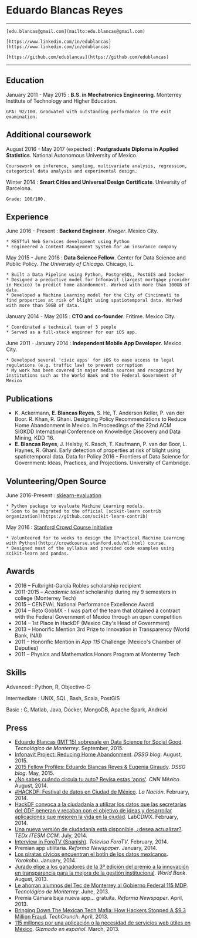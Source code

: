 
Eduardo Blancas Reyes
=====================

------------------------------------------------------------------------------
    [edu.blancas@gmail.com](mailto:edu.blancas@gmail.com)

    [https://www.linkedin.com/in/edublancas](https://www.linkedin.com/in/edublancas)

    [https://github.com/edublancas](https://github.com/edublancas)
------------------------------------------------------------------------------

Education
---------

January 2011 - May 2015
:   **B.S. in Mechatronics Engineering**. Monterrey Institute of Technology and Higher Education.

    GPA: 92/100. Graduated with outstanding performance in the exit examination.

Additional coursework
---------------------

August 2016 - May 2017 (expected)
:   **Postgraduate Diploma in Applied Statistics**. National Autonomous University of Mexico.

    Coursework on inference, sampling, multivariate analysis, regression, categorical data analysis and experimental design. 

Winter 2014
:   **Smart Cities and Universal Design Certificate**. University of Barcelona.

    Grade: 100/100.

Experience
----------

June 2016 - Present
:   **Backend Engineer**. *Krieger*. Mexico City.

    * RESTful Web Services development using Python
    * Engineered a Content Management System for an insurance company

May 2015 - June 2016
:   **Data Science Fellow**. Center for Data Science and Public Policy. *The University of Chicago.* Chicago, IL.

    * Built a Data Pipeline using Python, PostgreSQL, PostGIS and Docker
    * Designed a predictive model for Infonavit (largest mortgage provider in Mexico) to predict home abandonment. Worked with more than 100GB of data.
    * Developed a Machine Learning model for the City of Cincinnati to find properties at risk of blight using spatiotemporal data. Worked with more than 50GB of data.



January 2014 - May 2015
:   **CTO and co-founder**. Fritime. Mexico City.

    * Coordinated a technical team of 3 people
    * Served as a full-stack enginner for our iOS app.

June 2011 - January 2014
:   **Independent Mobile App Developer**. Mexico City.

    * Developed several 'civic apps' for iOS to ease access to legal regulations (e.g. traffic law) to prevent corruption
    * My work has been covered in major media sources and recognized by institutions such as the World Bank and the Federal Government of Mexico

## Publications

-   K. Ackermann, **E. Blancas Reyes**, S. He, T. Anderson Keller, P. van der Boor. R. Khan, R. Ghani. Designing Policy Recommendations to Reduce Home Abandonment in Mexico. In Proceedings of the 22nd ACM SIGKDD International Conference on Knowledge Discovery and Data Mining, KDD ’16.
-   **E. Blancas Reyes**, J. Helsby, K. Rasch, T. Kaufmann, P. van der Boor, L. Haynes, R. Ghani. Early detection of properties at risk of blight using spatiotemporal data. Data for Policy 2016 - Frontiers of Data Science for Government: Ideas, Practices, and Projections. University of Cambridge.

## Volunteering/Open Source

June 2016-Present
:   [sklearn-evaluation](https://github.com/edublancas/sklearn-evaluation)

    * Python package to evaluate Machine Learning models.
    * Soon to be migrated to the official [scikit-learn contrib organization](https://github.com/scikit-learn-contrib)

May 2016 
:   [Stanford Crowd Course Initiative](http://crowdcourse.stanford.edu/)

    * Volunteered for to weeks to design the [Practical Machine Learning with Python](http://crowdcourse.stanford.edu/ml.html) course.
    * Designed most of the syllabus and provided code examples using scikit-learn and pandas.

## Awards

-   2016 – Fulbright-García Robles scholarship recipient
-   2011-2015 – *Academic talent* scholarship during my 9 semesters in college (Monterrey Tech)
-   2015 – CENEVAL National Performance Excellence Award
-   2014 – Reto GobMX - I was part of the team that obtained a contract with the Federal Government of Mexico through an open competition
-   2014 – 1st Place in HackDF (Mexico City's Head of Government)
-   2013 – Honorific Mention 3rd Prize to Innovation in Transparency (World Bank, INAI)
-   2011 – Honorific Mention in *App 115* Challenge (Mexico's Chamber of Deputies)
-   2011 – Physics and Mathematics Honors Program at Monterrey Tech



Skills
----------------------------------------

Advanced
:   Python, R, Objective-C

Intermediate
:   UNIX, SQL, Bash, Scala, PostGIS

Basic
:    C, Matlab, Java, Docker, MongoDB, Apache Spark, Android


Press
----------------------------------------

* [Eduardo Blancas (IMT’15) sobresale en Data Science for Social Good](http://www.itesm.mx/wps/wcm/connect/snc/portal+informativo/por+categoria/egresados/not(08sep2015)eduardoblancas). *Tecnológico de Monterrey*. September, 2015.
* [Infonavit Project: Reducing Home Abandonment](http://dssg.uchicago.edu/2015/08/13/infonavit-abandonment.html). *DSSG blog*. August, 2015.
* [2015 Fellow Profiles: Eduardo Blancas Reyes & Eugenia Giraudy](http://dssg.io/2015/05/12/profiles-blancas-giraudy.html). *DSSG blog*. May, 2015.
* [¿No sabes cuándo circula tu auto? Revisa estas 'apps'](http://mexico.cnn.com/tecnologia/2014/08/01/no-sabes-cuando-circula-tu-auto-revisa-estas-apps). *CNN México*. August, 2014.
* [#HACKDF: Festival de datos en Ciudad de México](http://blogs.lanacion.com.ar/data/sin-categoria/hackdf-festival-de-datos-en-ciudad-de-mexico/). *La Nación*. February, 2014.
* [HackDF convoca a la ciudadanía a utilizar los datos que las secretarías del GDF generan y recaban con el objetivo de ideas y desarrollar aplicaciones que mejoren la vida en la ciudad](http://hack.labcd.mx/2014-2/). LabCDMX. February, 2014.
* [Una nueva versión de ciudadanía está disponible, ¿desea actualizar?](https://www.youtube.com/watch?v=OYhnkOPG874). *TEDx ITESM CCM*. July, 2014.
* [Interview in ForoTV (Spanish)](http://noticieros.televisa.com/foro-tv-fractal/1402/fractal-del-20-febrero-2014/). *Televisa ForoTV*. February, 2014.
* Premian app utilitaria. *Reforma Newspaper*. January, 2014.
* [Los piratas cívicos encuentran el botín de los datos mexicanos](http://www.yorokobu.es/piratas-civicos/). *Yorokobu*. January, 2014.
* [Jurado elige a los ganadores de la 3ª edición del premio a la innovación en transparencia para la mejora de la gestión institucional](http://www.bancomundial.org/es/news/press-release/2013/08/20/winners-innovation-transparency-prize-third-edition). *World Bank*. August, 2013.
* [Le ahorran alumnos del Tec de Monterrey al Gobierno Federal 115 MDP](http://www.itesm.mx/wps/wcm/connect/snc/portal+informativo/por+tema/politica/app115_14jun13). *Tecnológico de Monterrey*. June, 2013.
* Premia Cámara baja nueva app... gratuita. *Reforma Newspaper*. April, 2013.
* [Bringing Down The Mexican Tech Mafia: How Hackers Stopped A $9.3 Million Fraud](http://techcrunch.com/2013/04/14/bringing-down-the-mexican-mafia-how-mexican-hackers-stopped-a-93-million-fraud/). *TechCrunch*. April, 2013.
* [115 millones por una aplicación o la necesidad de servicios web útiles en México](http://es.gizmodo.com/app115-los-costos-de-una-aplicacion-y-la-necesidad-de-468847399). *Gizmodo en español*. March, 2013.